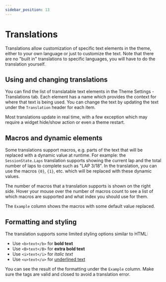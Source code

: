 ```yaml
---
sidebar_position: 13
---
```


# Translations

Translations allow customization of specific text elements in the theme, either to your own language or just to customize the text. Note that there are no "built in" translations to specific languages, you will have to do the translation yourself.

## Using and changing translations

You can find the list of translatable text elements in the Theme Settings - Translations tab. Each element has a name which provides the context for where that text is being used. You can change the text by updating the text under the `Translation` header for each item.

Most translations update in real time, with a few exception which may require a widget hide/show action or even a theme restart.

## Macros and dynamic elements

Some translations support macros, e.g. parts of the text that will be replaced with a dynamic value at runtime. For example: the `SessionState.Laps` translation supports showing the current lap and the total number of laps to complete such as "LAP 3/18". In the translation, you can use the macros `{0}`, `{1}`, etc. which will be replaced with these dynamic values. 

The number of macros that a translation supports is shown on the right side. Hover your mouse over the number of macros count to see a list of which macros are supported and what index you should use for them.

The `Example` column shows the macros with some default value replaced.

## Formatting and styling

The translation supports some limited styling options similar to HTML:
* Use `<b>text</b>` for <b>bold text</b>
* Use `<B>text</B>` for <B>extra bold text</B>
* Use `<i>text</i>` for <i>italic text</i>
* Use `<u>text</u>` for <u>underlined text</u>

You can see the result of the formatting under the `Example` column. Make sure the tags are valid and closed to avoid a translation error.